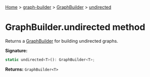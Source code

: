 [Home](./index) &gt; [graph-builder](./graph-builder.md) &gt; [GraphBuilder](./graph-builder.graphbuilder.md) &gt; [undirected](./graph-builder.graphbuilder.undirected.md)

# GraphBuilder.undirected method

Returns a [GraphBuilder](./graph-builder.graphbuilder.md) for building undirected graphs.

**Signature:**
```javascript
static undirected<T>(): GraphBuilder<T>;
```
**Returns:** `GraphBuilder<T>`

